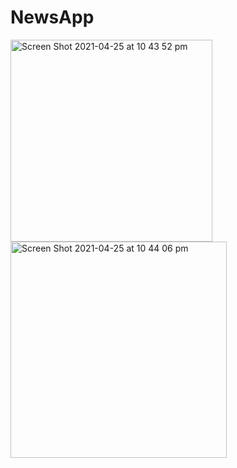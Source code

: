 # NewsApp

<p float="left">
<img padding="8" width="323" alt="Screen Shot 2021-04-25 at 10 43 52 pm" src="https://user-images.githubusercontent.com/47931648/115993800-c6851080-a617-11eb-944a-cb6898be5270.png">
  
<img padding="8" width="346" alt="Screen Shot 2021-04-25 at 10 44 06 pm" src="https://user-images.githubusercontent.com/47931648/115993856-01874400-a618-11eb-92ba-5b063b7e8283.png">
</p>

